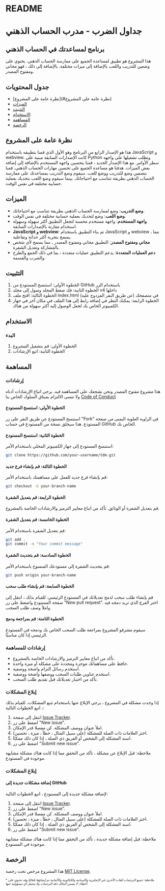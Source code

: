# README

جداول الضرب - مدرب الحساب الذهني
================

برنامج لمساعدتك في الحساب الذهني
-------------------

هذا المشروع هو تطبيق لمساعدة الجميع على ممارسة الحساب الذهني. يحتوي على وضعين للتدريب واللعب بالإضافة إلى ميزات مختلفة. بالإضافة إلى ذلك ، فهو مجاني ومفتوح المصدر.

جدول المحتويات
-----------------

* [نظرة عامة على المشروع](#نظرة عامة على المشروع)
* [الميزات](#الميزات)
* [التثبيت](#التثبيت)
* [الاستخدام](#الاستخدام)
* [المساهمة](#المساهمة)
* [الرخصة](#الرخصة)

نظرة عامة على المشروع
----------------

هذا هو الإصدار الرابع من البرنامج وهو الأول الذي قمنا بتطبيقه باستخدام JavaScript و webview. كانت الإصدارات السابقة مبنية على Python وتطلب تشغيلها على واجهة سطر الأوامر. مع هذا الإصدار الجديد ، قمنا بتحسين واجهة المستخدم بالإضافة إلى إضافة بعض الميزات. هدفنا هو مساعدة الجميع على تحسين مهارات الحساب الذهني. قمنا بتضمين وضع للتدريب ووضع للعب. سيقوم وضع التدريب بمساعدتك على ممارسة الحساب الذهني بطريقة تتناسب مع احتياجاتك. بينما سيقوم وضع اللعب بتحديك بعملية حسابية مختلفة في نفس الوقت.

الميزات
--------
* **وضع التدريب**: وضع لممارسة الحساب الذهني بطريقة تتناسب مع احتياجاتك.
* **وضع اللعب**: وضع لتحديك بعملية حسابية مختلفة في نفس الوقت.
* **واجهة المستخدم**: واجهة مستخدم محسنة لتجعل التطبيق أكثر سهولة وسهولة استخدام مقارنة بالإصدارات السابقة.
* **JavaScript و webview**: تم بناء التطبيق باستخدام JavaScript و webview ، مما يسمح بتجربة أكثر حداثة وتفاعلية.
* **مجاني ومفتوح المصدر**: التطبيق مجاني ومفتوح المصدر ، مما يسمح لأي شخص بالمشاركة وتعديل الشفرة.
* **دعم العمليات المتعددة**: يدعم التطبيق عمليات متعددة ، بما في ذلك الجمع والطرح والضرب والقسمة.
<!-- * **صعوبة قابلة للتخصيص**: يسمح التطبيق للمستخدمين بتخصيص مستوى الصعوبة للحسابات ، مما يجعله مناسبًا للمستخدمين من جميع الأعمار والمستويات المهارية. -->
<!-- * **تتبع النقاط**: يقوم التطبيق بتتبع نقاط المستخدم وتقدمه ، مما يوفر شعورًا بالإنجاز والدافع لتحسين الأداء. -->

التثبيت
------------

1. الخطوة الأولى: استنسخ المستودع من GitHub باستخدام الزر
2. الخطوة الثانية: فك ضغط المجلد وصول إلى مجلد v4 داخلها
3. الخطوة الثالثة: افتح ملف index.html في متصفحك (عن طريق النقر المزدوج عليه)
4. الخطوة الرابعة: يمكنك النظر في إضافة رابط إلى هذا الملف في مكان آخر في جهاز الكمبيوتر الخاص بك لجعل الوصول إليه أكثر سهولة من هناك.

الاستخدام
-----

### البدء

1. الخطوة الأولى: قم بتشغيل المشروع
2. الخطوة الثانية: اتبع الإرشادات

المساهمة
------------

### إرشادات

هذا مشروع مفتوح المصدر ونحن نشجعك على المساهمة فيه. يرجى اتباع الإرشادات أدناه ولا تنسى الالتزام بميثاق السلوك الخاص بنا [Code of Conduct](https://github.com/TdM/blob/main/CODE_OF_CONDUCT.md)

#### الخطوة الأولى: استنسخ المستودع

استنسخ المستودع عن طريق النقر على زر "Fork" في الزاوية العلوية اليمنى من صفحة المستودع. هذا سيخلق نسخة من المستودع في حساب GitHub الخاص بك.

#### الخطوة الثانية: استنسخ المستودع

استنسخ المستودع إلى جهاز الكمبيوتر المحلي باستخدام الأمر:

```bash
git clone https://github.com/your-username/tdm.git
```

#### الخطوة الثالثة: قم بإنشاء فرع جديد

قم بإنشاء فرع جديد للعمل على مساهمتك باستخدام الأمر:

```bash
git checkout -b your-branch-name
```

#### الخطوة الرابعة: قم بتعديل الشفرة

قم بتعديل الشفرة أو الوثائق. تأكد من اتباع معايير الترميز والارشادات الخاصة بالمشروع.

#### الخطوة الخامسة: قم بتعديل الشفرة

قم بتعديل الشفرة باستخدام الأمر:

```bash
git add .
git commit -m "Your commit message"
```

#### الخطوة السادسة: قم بتحديث الشفرة

قم بتحديث الشفرة إلى مستودعك المنسوخ باستخدام الأمر:

```bash
git push origin your-branch-name
```

#### الخطوة السابعة: قم بإنشاء طلب سحب

قم بإنشاء طلب سحب لدمج تعديلاتك في المستودع الرئيسي. للقيام بذلك ، انتقل إلى صفحة المستودع واضغط على زر "New pull request". اختر الفرع الذي تريد دمجه فيه واملأ وصف طلب السحب.

#### الخطوة الثامنة: قم بمراجعة ودمج

سيقوم مشرفو المشروع بمراجعة طلب السحب الخاص بك ودمجه في المستودع الرئيسي إذا كان مناسبًا.

### إرشادات للمساهمة

* تأكد من اتباع معايير الترميز والارشادات الخاصة بالمشروع.
* حافظ على مساهماتك موجزة ومحددة على مشكلة أو ميزة واحدة.
* استخدم رسائل التزام واضحة ووصفية.
* استخدم عناوين طلبات السحب ووصفها واضحة ووصفية.
* تأكد من اختبار تعديلاتك قبل تقديم طلب السحب.

### إبلاغ المشكلات

إذا وجدت مشكلة في المشروع ، يرجى الإبلاغ عنها باستخدام تتبع المشكلات. للقيام بذلك ، اتبع الخطوات التالية:

1. انتقل إلى صفحة [Issue Tracker](https://github.com/joanalnu/tdm/issues).
2. اضغط على زر "New issue".
3. املأ عنوان ووصف المشكلة. كن مفصلا قدر الإمكان.
4. اختر العلامات ذات الصلة للمشكلة (على سبيل المثال ، خطأ ، ميزة ، تحسين).
5. اسند المشكلة إلى الشخص أو الفريق ذي الصلة ، إذا كان ذلك ممكنًا.
6. اضغط على زر "Submit new issue".

ملاحظة: قبل الإبلاغ عن مشكلة ، تأكد من التحقق مما إذا كانت هناك مشكلة مشابهة موجودة في المستودع.

### إبلاغ المشكلات
#### إضافة مشكلات جديدة إلى GitHub

لإضافة مشكلة جديدة إلى المستودع ، اتبع الخطوات التالية:

1. انتقل إلى صفحة [Issue Tracker](https://github.com/joanalnu/tdm/issues).
2. اضغط على زر "New issue".
3. املأ عنوان ووصف المشكلة. كن مفصلا قدر الإمكان.
4. اختر العلامات ذات الصلة للمشكلة (على سبيل المثال ، خطأ ، ميزة ، تحسين).
5. اسند المشكلة إلى الشخص أو الفريق ذي الصلة ، إذا كان ذلك ممكنًا.
6. اضغط على زر "Submit new issue".

ملاحظة: قبل إضافة مشكلة جديدة ، تأكد من التحقق مما إذا كانت هناك مشكلة مشابهة موجودة في المستودع.

الرخصة
-------

هذا المشروع مرخص تحت رخصة [MIT License](https://github.com/joanalnu/tdm/blob/main/LICENSE.md).

<font size="1">* *ملاحظة: جميع الترجمات للغات الأخرى غير الإنجليزية والإسبانية والكتالونية والألمانية تم إنشاؤها تلقائيًا وقد تحتوي على أخطاء. لا يضمن المالك دقة الترجمات ولا يتحمل أي مسؤولية عنها.* </font>
